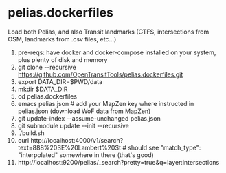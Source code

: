# pelias.dockerfiles

Load both Pelias, and also Transit landmarks (GTFS, intersections from OSM, landmarks from .csv files, etc...)

1. pre-reqs: have docker and docker-compose installed on your system, plus plenty of disk and memory
1. git clone --recursive https://github.com/OpenTransitTools/pelias.dockerfiles.git
1. export DATA_DIR=$PWD/data
1. mkdir $DATA_DIR
1. cd pelias.dockerfiles
1. emacs pelias.json # add your MapZen key where instructed in pelias.json (download WoF data from MapZen)
1. git update-index --assume-unchanged pelias.json
1. git submodule update --init --recursive
1. ./build.sh
1. curl http://localhost:4000/v1/search?text=888%20SE%20Lambert%20St # should see "match_type": "interpolated" somewhere in there (that's good)
1. http://localhost:9200/pelias/_search?pretty=true&q=layer:intersections
